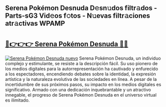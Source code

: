 ## Serena Pokémon Desnuda D𝚎sn𝚞dos filtr𝚊dos - Parts-sG3 Vid𝚎os f𝚘tos - N𝚞evas filtr𝚊ciones atr𝚊ctivas WPAMP

# <h2><a href="http://mb9enz9.tromn.icu/?c=Serena+Pok%c3%a9mon+Desnuda">🔗👉👉👉 Serena Pokémon Desnuda 🔗🔗</a></h2>

[![Serena Pokémon Desnuda nuevo](https://i.imgur.com/pEAQMta.gif)](http://mb9enz9.tromn.icu/?c=Serena+Pok%c3%a9mon+Desnuda)
Serena Pokémon Desnuda, un individuo complejo y estimulante, se resiste a la descripción fácil. Su uso pionero de los medios digitales para la autorrepresentación ha cautivado y enfurecido a los espectadores, encendiendo debates sobre la identidad, la expresión artística y la naturaleza evolutiva de las sociedades en línea. A pesar de la incertidumbre de sus próximos pasos, su impacto en los medios digitales es significativo. Armado con una dedicación inquebrantable y un atractivo innegable, el progreso de Serena Pokémon Desnuda en el universo virtual es ilimitado.
